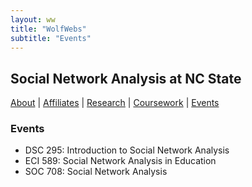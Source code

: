 ```yaml
---
layout: ww
title: "WolfWebs"
subtitle: "Events"
---
```

## Social Network Analysis at NC State

[About](/WolfWebs/) | [Affiliates](/WolfWebs/affiliates.html) | [Research](/WolfWebs/research.html) | [Coursework](/WolfWebs/coursework.html) | [Events](/WolfWebs/events.html)

### Events

 - DSC 295: Introduction to Social Network Analysis
 - ECI 589: Social Network Analysis in Education
 - SOC 708: Social Network Analysis
